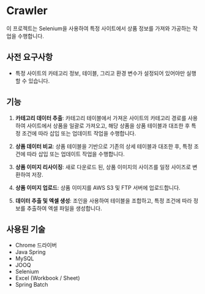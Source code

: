# Crawler

이 프로젝트는 Selenium을 사용하여 특정 사이트에서 상품 정보를 가져와 가공하는 작업을 수행합니다.

## 사전 요구사항

- 특정 사이트의 카테고리 정보, 테이블, 그리고 환경 변수가 설정되어 있어야만 실행할 수 있습니다.

## 기능

1. **카테고리 데이터 추출**: 카테고리 테이블에서 가져온 사이트의 카테고리 경로를 사용하여 사이트에서 상품을 일괄로 가져오고, 해당 상품을 상품 테이블과 대조한 후 특정 조건에 따라 삽입 또는 업데이트 작업을 수행합니다.

2. **상품 데이터 비교**: 상품 테이블을 기반으로 기존의 상세 테이블과 대조한 후, 특정 조건에 따라 삽입 또는 업데이트 작업을 수행합니다.

3. **상품 이미지 리사이징**: 새로 다운로드 된, 상품 이미지의 사이즈를 일정 사이즈로 변환하여 저장.

4. **상품 이미지 업로드**: 상품 이미지를 AWS S3 및 FTP 서버에 업로드합니다.

5. **데이터 추출 및 엑셀 생성**: 조인을 사용하여 테이블을 조합하고, 특정 조건에 따라 정보를 추출하여 엑셀 파일을 생성합니다.

## 사용된 기술

- Chrome 드라이버
- Java Spring
- MySQL
- JOOQ
- Selenium
- Excel (Workbook / Sheet)
- Spring Batch
